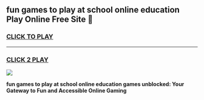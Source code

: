 
## fun games to play at school online education Play Online Free Site 👋
<h3>
<a href="https://download.freeplayer.one?title=fun_games_to_play_at_school_online_education&ref=21F">CLICK TO PLAY</a></h3>
<hr>

<h3>
<a href="https://download.freeplayer.one?title=fun_games_to_play_at_school_online_education&ref=21F">CLICK 2 PLAY</a>
  
</h3>

<a href="https://download.freeplayer.one?title=fun_games_to_play_at_school_online_education&ref=21F"><img src="https://cdnb.artstation.com/p/assets/images/images/032/539/853/original/anto-thomas-button-gif.gif"></a>


**fun games to play at school online education games unblocked: Your Gateway to Fun and Accessible Online Gaming**
